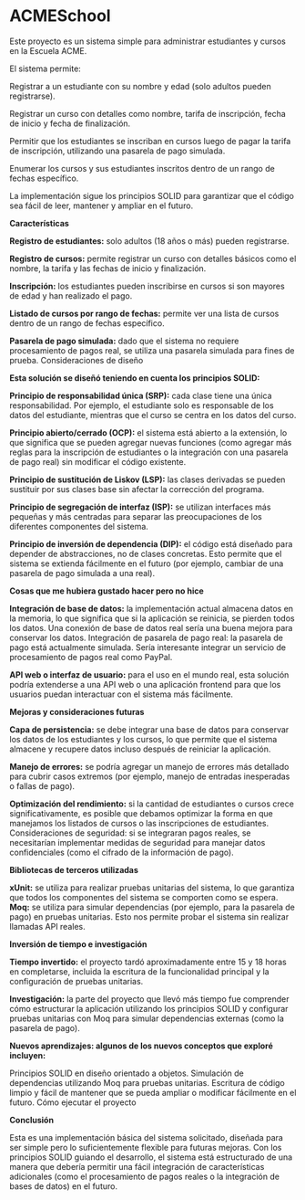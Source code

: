 # ACMESchool
Este proyecto es un sistema simple para administrar estudiantes y cursos en la Escuela ACME. 

El sistema permite:

Registrar a un estudiante con su nombre y edad (solo adultos pueden registrarse).

Registrar un curso con detalles como nombre, tarifa de inscripción, fecha de inicio y fecha de finalización.

Permitir que los estudiantes se inscriban en cursos luego de pagar la tarifa de inscripción, utilizando una pasarela de pago simulada.

Enumerar los cursos y sus estudiantes inscritos dentro de un rango de fechas específico.

La implementación sigue los principios SOLID para garantizar que el código sea fácil de leer, mantener y ampliar en el futuro.

**Características**

**Registro de estudiantes:** solo adultos (18 años o más) pueden registrarse.

**Registro de cursos:** permite registrar un curso con detalles básicos como el nombre, la tarifa y las fechas de inicio y finalización.

**Inscripción:** los estudiantes pueden inscribirse en cursos si son mayores de edad y han realizado el pago.

**Listado de cursos por rango de fechas:** permite ver una lista de cursos dentro de un rango de fechas específico.

**Pasarela de pago simulada:** dado que el sistema no requiere procesamiento de pagos real, se utiliza una pasarela simulada para fines de prueba.
Consideraciones de diseño

**Esta solución se diseñó teniendo en cuenta los principios SOLID:**

**Principio de responsabilidad única (SRP):** cada clase tiene una única responsabilidad. Por ejemplo, el estudiante solo es responsable de los datos del estudiante, mientras que el curso se centra en los datos del curso.

**Principio abierto/cerrado (OCP):** el sistema está abierto a la extensión, lo que significa que se pueden agregar nuevas funciones (como agregar más reglas para la inscripción de estudiantes o la integración con una pasarela de pago real) sin modificar el código existente.

**Principio de sustitución de Liskov (LSP):** las clases derivadas se pueden sustituir por sus clases base sin afectar la corrección del programa.

**Principio de segregación de interfaz (ISP):** se utilizan interfaces más pequeñas y más centradas para separar las preocupaciones de los diferentes componentes del sistema.

**Principio de inversión de dependencia (DIP):** el código está diseñado para depender de abstracciones, no de clases concretas. Esto permite que el sistema se extienda fácilmente en el futuro (por ejemplo, cambiar de una pasarela de pago simulada a una real).

**Cosas que me hubiera gustado hacer pero no hice**

**Integración de base de datos:** la implementación actual almacena datos en la memoria, lo que significa que si la aplicación se reinicia, se pierden todos los datos. Una conexión de base de datos real sería una buena mejora para conservar los datos.
Integración de pasarela de pago real: la pasarela de pago está actualmente simulada. Sería interesante integrar un servicio de procesamiento de pagos real como PayPal.

**API web o interfaz de usuario:** para el uso en el mundo real, esta solución podría extenderse a una API web o una aplicación frontend para que los usuarios puedan interactuar con el sistema más fácilmente.

**Mejoras y consideraciones futuras**

**Capa de persistencia:** se debe integrar una base de datos para conservar los datos de los estudiantes y los cursos, lo que permite que el sistema almacene y recupere datos incluso después de reiniciar la aplicación.

**Manejo de errores:** se podría agregar un manejo de errores más detallado para cubrir casos extremos (por ejemplo, manejo de entradas inesperadas o fallas de pago).

**Optimización del rendimiento:** si la cantidad de estudiantes o cursos crece significativamente, es posible que debamos optimizar la forma en que manejamos los listados de cursos o las inscripciones de estudiantes. Consideraciones de seguridad: si se integraran pagos reales, se necesitarían implementar medidas de seguridad para manejar datos confidenciales (como el cifrado de la información de pago).

**Bibliotecas de terceros utilizadas**

**xUnit:** se utiliza para realizar pruebas unitarias del sistema, lo que garantiza que todos los componentes del sistema se comporten como se espera.
**Moq:** se utiliza para simular dependencias (por ejemplo, para la pasarela de pago) en pruebas unitarias. Esto nos permite probar el sistema sin realizar llamadas API reales.

**Inversión de tiempo e investigación**

**Tiempo invertido:** el proyecto tardó aproximadamente entre 15 y 18 horas en completarse, incluida la escritura de la funcionalidad principal y la configuración de pruebas unitarias.

**Investigación:** la parte del proyecto que llevó más tiempo fue comprender cómo estructurar la aplicación utilizando los principios SOLID y configurar pruebas unitarias con Moq para simular dependencias externas (como la pasarela de pago).

**Nuevos aprendizajes: algunos de los nuevos conceptos que exploré incluyen:**

Principios SOLID en diseño orientado a objetos.
Simulación de dependencias utilizando Moq para pruebas unitarias.
Escritura de código limpio y fácil de mantener que se pueda ampliar o modificar fácilmente en el futuro. Cómo ejecutar el proyecto

**Conclusión**

Esta es una implementación básica del sistema solicitado, diseñada para ser simple pero lo suficientemente flexible para futuras mejoras. Con los principios SOLID guiando el desarrollo, el sistema está estructurado de una manera que debería permitir una fácil integración de características adicionales (como el procesamiento de pagos reales o la integración de bases de datos) en el futuro.
